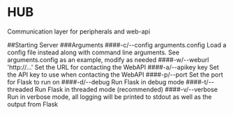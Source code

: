 # HUB
Communication layer for peripherals and web-api

##Starting Server
###Arguments
####-c/--config arguments.config
Load a config file instead along with command line arguments. See arguments.config as an example, modify as needed
####-w/--weburl 'http://...'
Set the URL for contacting the WebAPI
####-a/--apikey key
Set the API key to use when contacting the WebAPI
####-p/--port
Set the port for Flask to run on
####-d/--debug
Run Flask in debug mode
####-t/--threaded
Run Flask in threaded mode (recommended)
####-v/--verbose
Run in verbose mode, all logging will be printed to stdout as well as the output from Flask
